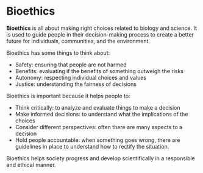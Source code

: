 # Bioethics

**Bioethics** is all about making right choices related to biology and science. It is used to guide people in their decision-making process to create a better future for individuals, communities, and the environment.

Bioethics has some things to think about:

* Safety: ensuring that people are not harmed
* Benefits: evaluating if the benefits of something outweigh the risks
* Autonomy: respecting individual choices and values
* Justice: understanding the fairness of decisions

Bioethics is important because it helps people to:

* Think critically: to analyze and evaluate things to make a decision
* Make informed decisions: to understand what the implications of the choices
* Consider different perspectives: often there are many aspects to a decision
* Hold people accountable: when something goes wrong, there are guidelines in place to understand how to rectify the situation.

Bioethics helps society progress and develop scientifically in a responsible and ethical manner.
